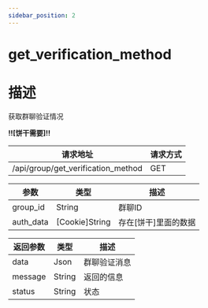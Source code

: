 ```yaml
---
sidebar_position: 2
---
```

# get_verification_method
# 描述
获取群聊验证情况

**!!\[饼干需要\]!!**

| 请求地址 | 请求方式 |
| --- | --- |
| /api/group/get_verification_method | GET |


|参数|类型|描述|
|---|---|---|
|group_id|String|群聊ID|
|auth_data|\[Cookie\]String|存在\[饼干\]里面的数据|

|返回参数|类型|描述|
|---|---|---|
|data|Json|群聊验证消息|
|message|String|返回的信息|
|status|String|状态|
